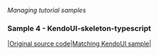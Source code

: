 
_Managing tutorial samples_
### Sample 4 - KendoUI-skeleton-typescript

|[Original source code](https://github.com/aurelia/skeleton-navigation/tree/master/skeleton-typescript)|[Matching KendoUI sample](https://github.com/aurelia-ui-toolkits/kendoui-tutorials-code/tree/master/skeleton-typescript)|




